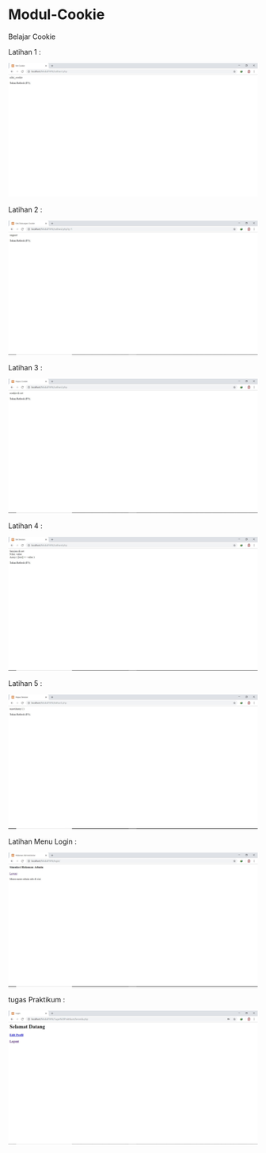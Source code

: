 # Modul-Cookie
Belajar Cookie

Latihan 1 :

![alt text](https://github.com/Dhimas46/Modul-Cookie/blob/master/Latihan1.JPG)

Latihan 2 :

![alt text](https://github.com/Dhimas46/Modul-Cookie/blob/master/Latihan2.JPG)

Latihan 3 :

![alt text](https://github.com/Dhimas46/Modul-Cookie/blob/master/Latihan3.JPG)

Latihan 4 :

![alt text](https://github.com/Dhimas46/Modul-Cookie/blob/master/Latihan4.JPG)

Latihan 5 :

![alt text](https://github.com/Dhimas46/Modul-Cookie/blob/master/Latihan5.JPG)

Latihan Menu Login :

![alt text](https://github.com/Dhimas46/Modul-Cookie/blob/master/login/login.JPG)

tugas Praktikum :

![alt text](https://github.com/Dhimas46/Modul-Cookie/blob/master/Tugas%20Praktikum/Praktikum.JPG)


